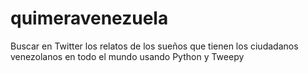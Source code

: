 # quimeravenezuela
Buscar en Twitter los relatos de los sueños que tienen los ciudadanos venezolanos en todo el mundo usando Python y Tweepy
